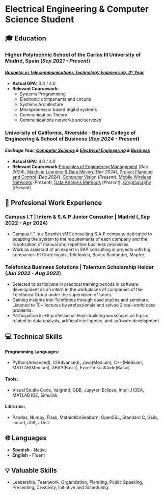 # Electrical Engineering & Computer Science Student

## 🎓 Education
### **Higher Polytechnic School of the Carlos III University of Madrid, Spain (_Sep 2021 - Present_)**
#### [_Bachelor in Telecommunications Technology Engineering, 4º Year_](https://www.uc3m.es/bachelor-degree/telecommunication)
- **Actual GPA:** 3.4 / 4.0
- **Relevant Coursework:**
   - Systems Programming
   - Electronic components and circuits
   - Systems Architecture
   - Microprocessor based digital systems
   - Communication Theory
   - Communications networks and services
  
### **University of California, Riverside - Bourns College of Engineering & School of Business (_Sep 2024 - Present_)**
#### _Exchage Year, [Computer Science](https://www1.cs.ucr.edu/programs/undergraduate/computer-science) & [Electrical Engineering](https://www.ece.ucr.edu/undergraduate-program) & [Business](https://business.ucr.edu/undergraduate/major)_
-  **Actual GPA:** 4.0 / 4.0
-  **Relevant Coursework:**[Principles of Engineering Management](https://msol.ucr.edu/courses/engr203) (_Dec 2024_), [Machine Learning & Data Mining](https://www.coursicle.com/ucr/courses/CS/171/) (_Dec 2024_), [Project Planning and Control](https://www.coursicle.com/ucr/courses/BUS/128/) (_Dec 2024_), [Computer Vision](https://www.coursicle.com/ucr/courses/EE/146/) (_Present_), [Mobile Wireless Networks](https://www.coursicle.com/ucr/courses/CS/169/) (_Present_), [Data Analysis Methods](https://www.coursicle.com/ucr/courses/CS/105/) (_Present_), [Cryptography](https://www.coursicle.com/ucr/courses/CS/216/) (_Present_)
  
## 💼 Profesional Work Experience
### **Campus I.T | Intern & S.A.P Junior Consultor | Madrid (_Sep 2022 - Apr 2024)**
- Campus I.T is a Spanish sME consulting S.A.P company dedicated to adapting the system to the requirements of each company and the robotization of manual and repetitive business processes.
- Work as assistant of an expert in SAP consulting in projects with big companies: El Corte Inglés, Telefónica, Banco Santander, Mapfre.

### **Telefonica Business Solutions |  Talentum Scholarship Holder (_Jun 2022 - Aug 2022_)**
- Selected to participate in practical training periods in software development as an intern in the workplaces of companies of the Telefónica Group under the supervision of tutors.
- Gaining insights into Telefónica through case studies and seminars. Listened to 10+ lectures by professionals and solved 2 real-world case problems.
- Participation in +8 professional team-building workshops on topics related to data analysis, artificial intelligence, and software development

## 💻 Technical Skills
#### Programming Languages: 
- Python(Advanced), C(Advanced), Java(Medium), C++(Medium), MATLAB(Medium), ABAP(Basic), Excel-VisualCode(Basic)
#### Tools:
- Visual Studio Code, Valgrind, GDB, Jupyter, Eclipse, IntelliJ IDEA, MATLAB IDE, Simulink
#### Libraries:
- Pandas, Numpy, Flask, Matplotlib/Seaborn, OpenSSL, Standard C, GLib, libcurl, JDK, JUnit.

## 🌐 Languages 
- **Spanish** - Native
- **English** - Fluent

## 💡 Valuable Skills
- Leadership, Teamwork, Organization, Planning, Public Speaking, Presenting, Creativity, Initiative and Scheduling.


